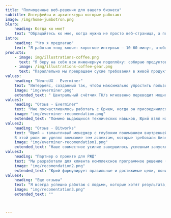 ```yaml
---
title: "Полноценные веб-решения для вашего бизнеса"
subtitle: Интерфейсы и архитектура которые работают
image: /img/home-jumbotron.png
blurb:
    heading: Когда ко мне?
    text: "Обращайтесь ко мне, когда нужна не просто веб-страница, а полноценное продуктовое решение: сверхбыстрая загрузка и стабильность даже под нагрузкой, админ-панель, спроектированная под ваши процессы, UX, который ведёт пользователя к конверсии, глубокие интеграции с CRM, платёжами и аналитикой, архитектура, готовая к резкому росту, и фокус на бизнес-метриках вроде CAC, LTV и ROI. Я веду проект от идеи до релиза и дальнейшей поддержки, чтобы каждая строка кода приносила вам деньги, а не проблемы."
intro:
    heading: "Что я предлагаю"
    text: "Я работаю «под ключ»: короткое интервью — 10-60 минут, чтобы зафиксировать цели; в тот же день вы получаете предложение с дорожной картой, сроками и при необходимости эскизами интерфейсов; затем реализую решение на оптимальных технологиях точно в срок, параллельно закрывая то, о чём обычно забывают — SEO-основу, маркетинговые точки роста, требования к брендингу и визуалу, чтобы продукт был готов не только к запуску, но и к эффективной раскрутке и масштабированию."
products:
    - image: img/illustrations-coffee.png
      text: "Я беру на себя всю инженерную подоплёку: собираю продуктовые метрики, строю карту пользовательских потоков, проектирую масштабируемую архитектуру и автоматизирую деплой. В итоге вы получаете надёжный бэкенд, чистый код, подробные дашборды и техдок, который позволит расти без «переписываний с нуля»."
    - image: /img/illustrations-coffee-gear.png
      text: "Параллельно мы превращаем сухие требования в живой продукт: уточняем ценностные сценарии, подбираем дизайн-референсы, отрисовываем UI-экраны и доводим визуал до единого бренда. На выходе — интерфейс, который интуитивно ведёт пользователя к покупке и выглядит так, будто он существовал всегда."
values:
    heading: "NeuroUX - Everminer"
    text: "Интерфейс, созданный так, чтобы максимально упростить пользователю покупку и создать доверие даже для непрофессионала в отрасли: Дашборд Everminer построен по нейро-UX: тёмная тема снижает усталость, а Z-паттерн ведёт взгляд от шапки с навигацией и балансом («Top up», «Withdraw») к блоку «Platform» с ключевыми метриками и графиком цены Everhash, задавая прозрачность."
    image: "img/everminer.png"
    extended_text: " Центральный счётчик TH/s мгновенно переводит мощность в «TH / мес», снимая страх «сколько заработаю», а кнопка «Revenue estimation» предлагает быстрый расчёт. Контрастный градиент CTA «Buy» и два поля ввода минимизируют когнитивную нагрузку, фокусируя на покупке. Лента транзакций обеспечивает социальное доказательство, график «My hashrate vs Pool» — ощущение контроля, замыкая цепочку доверия: вижу стабильность → понимаю выгоду → совершаю сделку."
values1:
    heading: "Отзыв - Everminer"
    text: "Мне посчастливилось работать с Юрием, когда он присоединился к проекту в роли ведущего разработчика всего за шесть недель до запланированного запуска продукта на крупной конференции. Несмотря на сжатые сроки, он мастерски организовал наш процесс разработки, наладил коммуникацию и обеспечил своевременное выполнение каждого этапа. "
    image: "img/everminer-recomendation.png"
    extended_text: "Помимо выдающихся технических навыков, Юрий взял на себя обязанности CTO и технического лидера, блестяще проявив управленческие качества: чётко задавал вектор работы, мотивировал команду и вывел продукт к релизу в отличном состоянии, продолжая без перерыва вводить новые функции после запуска.Рекомендую Юрия любой компании, ищущей целеустремлённого, стратегически мыслящего лидера в области технологий, а также высококвалифицированного разработчика и архитектора систем."
values2:
    heading: "Отзыв - Bitworks"
    text: "Юрий — талантливый менеджер с глубоким пониманием внутренней «кухни» разработки ПО. Мы сотрудничали над крупным проектом, где Юрий выступал со стороны заказчика как лицо, принимающее решения, и спонсор проекта.
    В этой роли он уделял внимание тем аспектам, которые требовали бизнес-фокуса, при этом доверяя команде технические решения. Такой баланс создал комфортную и мотивирующую атмосферу."
    image: "img/everminer-recomendation1.png"
    extended_text: "Наше совместное усилие завершилось успешным запуском проекта и высокой удовлетворённостью заказчика. Буду рад работать с Юрием снова и настоятельно рекомендую его всем, кому нужен талантливый бизнес-менеджер."
values3:
    heading: "Партнер о проекте для РЖД"
    text: "Мы разработали для клиента комплексное программное решение (Golang, высокие нагрузки, математика, big data, ML и т. д.), а Юрий выступал проектным и продуктовым менеджером со стороны заказчика. Он лидер с глубоким техническим погружением: способен обсуждать и высокоуровневые бизнес-потребности, и самые тонкие технические детали. "
    image: "img/recomendation2.png"
    extended_text: "Юрий формулирует правильные и достижимые цели, понимает потребности команды и защищает её от внешних воздействий. Работать с ним было и приятно, и по-настоящему вдохновляюще."
values4:
    heading: "Еще отзывы"
    text: "Я всегда успешно работаю с людьми, которые хотят результата, а не самоутверждения, распилов или карьерных манипуляций. В остальных случаях - не ко мне."
    image: "img/recomentation3.png"
    extended_text: ""



---
```


